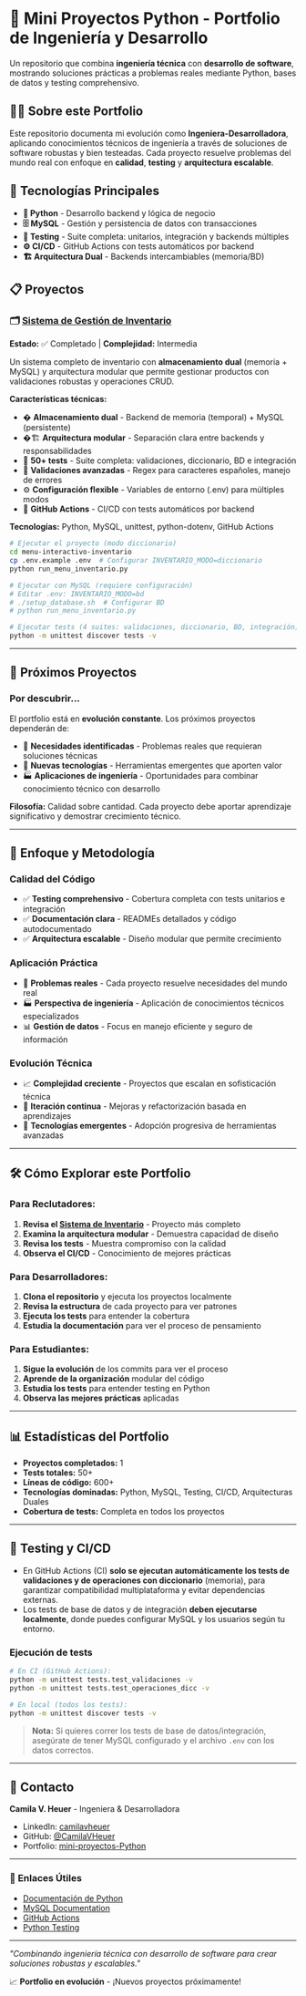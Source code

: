 # 🐍 Mini Proyectos Python - Portfolio de Ingeniería y Desarrollo

Un repositorio que combina **ingeniería técnica** con **desarrollo de software**, mostrando soluciones prácticas a problemas reales mediante Python, bases de datos y testing comprehensivo.

## 👩‍💻 Sobre este Portfolio

Este repositorio documenta mi evolución como **Ingeniera-Desarrolladora**, aplicando conocimientos técnicos de ingeniería a través de soluciones de software robustas y bien testeadas. Cada proyecto resuelve problemas del mundo real con enfoque en **calidad**, **testing** y **arquitectura escalable**.

## 🚀 Tecnologías Principales

- **🐍 Python** - Desarrollo backend y lógica de negocio
- **🗄️ MySQL** - Gestión y persistencia de datos con transacciones
- **🧪 Testing** - Suite completa: unitarios, integración y backends múltiples
- **⚙️ CI/CD** - GitHub Actions con tests automáticos por backend
- **🏗️ Arquitectura Dual** - Backends intercambiables (memoria/BD)

## 📋 Proyectos

### 🗂️ [Sistema de Gestión de Inventario](./menu-interactivo-inventario/)

**Estado:** ✅ Completado | **Complejidad:** Intermedia

Un sistema completo de inventario con **almacenamiento dual** (memoria + MySQL) y arquitectura modular que permite gestionar productos con validaciones robustas y operaciones CRUD.

**Características técnicas:**

- � **Almacenamiento dual** - Backend de memoria (temporal) + MySQL (persistente)
- �🏗️ **Arquitectura modular** - Separación clara entre backends y responsabilidades
- 🧪 **50+ tests** - Suite completa: validaciones, diccionario, BD e integración
- 🔄 **Validaciones avanzadas** - Regex para caracteres españoles, manejo de errores
- ⚙️ **Configuración flexible** - Variables de entorno (.env) para múltiples modos
- 🤖 **GitHub Actions** - CI/CD con tests automáticos por backend

**Tecnologías:** Python, MySQL, unittest, python-dotenv, GitHub Actions

```bash
# Ejecutar el proyecto (modo diccionario)
cd menu-interactivo-inventario
cp .env.example .env  # Configurar INVENTARIO_MODO=diccionario
python run_menu_inventario.py

# Ejecutar con MySQL (requiere configuración)
# Editar .env: INVENTARIO_MODO=bd
# ./setup_database.sh  # Configurar BD
# python run_menu_inventario.py

# Ejecutar tests (4 suites: validaciones, diccionario, BD, integración)
python -m unittest discover tests -v
```

---

## 🔮 Próximos Proyectos

### Por descubrir...

El portfolio está en **evolución constante**. Los próximos proyectos dependerán de:

- 🎯 **Necesidades identificadas** - Problemas reales que requieran soluciones técnicas
- 🚀 **Nuevas tecnologías** - Herramientas emergentes que aporten valor
- 🏭 **Aplicaciones de ingeniería** - Oportunidades para combinar conocimiento técnico con desarrollo

**Filosofía:** Calidad sobre cantidad. Cada proyecto debe aportar aprendizaje significativo y demostrar crecimiento técnico.

---

## 🎯 Enfoque y Metodología

### **Calidad del Código**

- ✅ **Testing comprehensivo** - Cobertura completa con tests unitarios e integración
- ✅ **Documentación clara** - READMEs detallados y código autodocumentado
- ✅ **Arquitectura escalable** - Diseño modular que permite crecimiento

### **Aplicación Práctica**

- 🔧 **Problemas reales** - Cada proyecto resuelve necesidades del mundo real
- 🏭 **Perspectiva de ingeniería** - Aplicación de conocimientos técnicos especializados
- 📊 **Gestión de datos** - Focus en manejo eficiente y seguro de información

### **Evolución Técnica**

- 📈 **Complejidad creciente** - Proyectos que escalan en sofisticación técnica
- 🔄 **Iteración continua** - Mejoras y refactorización basada en aprendizajes
- 🚀 **Tecnologías emergentes** - Adopción progresiva de herramientas avanzadas

---

## 🛠️ Cómo Explorar este Portfolio

### **Para Reclutadores:**

1. **Revisa el [Sistema de Inventario](./menu-interactivo-inventario/)** - Proyecto más completo
2. **Examina la arquitectura modular** - Demuestra capacidad de diseño
3. **Revisa los tests** - Muestra compromiso con la calidad
4. **Observa el CI/CD** - Conocimiento de mejores prácticas

### **Para Desarrolladores:**

1. **Clona el repositorio** y ejecuta los proyectos localmente
2. **Revisa la estructura** de cada proyecto para ver patrones
3. **Ejecuta los tests** para entender la cobertura
4. **Estudia la documentación** para ver el proceso de pensamiento

### **Para Estudiantes:**

1. **Sigue la evolución** de los commits para ver el proceso
2. **Aprende de la organización** modular del código
3. **Estudia los tests** para entender testing en Python
4. **Observa las mejores prácticas** aplicadas

---

## 📊 Estadísticas del Portfolio

- **Proyectos completados:** 1
- **Tests totales:** 50+
- **Líneas de código:** 600+
- **Tecnologías dominadas:** Python, MySQL, Testing, CI/CD, Arquitecturas Duales
- **Cobertura de tests:** Completa en todos los proyectos

---

## 🧪 Testing y CI/CD

- En GitHub Actions (CI) **solo se ejecutan automáticamente los tests de validaciones y de operaciones con diccionario** (memoria), para garantizar compatibilidad multiplataforma y evitar dependencias externas.
- Los tests de base de datos y de integración **deben ejecutarse localmente**, donde puedes configurar MySQL y los usuarios según tu entorno.

### Ejecución de tests

```bash
# En CI (GitHub Actions):
python -m unittest tests.test_validaciones -v
python -m unittest tests.test_operaciones_dicc -v

# En local (todos los tests):
python -m unittest discover tests -v
```

> **Nota:** Si quieres correr los tests de base de datos/integración, asegúrate de tener MySQL configurado y el archivo `.env` con los datos correctos.

---

## 👥 Contacto

**Camila V. Heuer** - Ingeniera & Desarrolladora

- LinkedIn: [camilavheuer](https://www.linkedin.com/in/camilavheuer/)
- GitHub: [@CamilaVHeuer](https://github.com/CamilaVHeuer)
- Portfolio: [mini-proyectos-Python](https://github.com/CamilaVHeuer/mini-proyectos-Python)

---

### 🔗 Enlaces Útiles

- [Documentación de Python](https://docs.python.org/3/)
- [MySQL Documentation](https://dev.mysql.com/doc/)
- [GitHub Actions](https://docs.github.com/en/actions)
- [Python Testing](https://docs.python.org/3/library/unittest.html)

---

_"Combinando ingeniería técnica con desarrollo de software para crear soluciones robustas y escalables."_

📈 **Portfolio en evolución** - ¡Nuevos proyectos próximamente!
